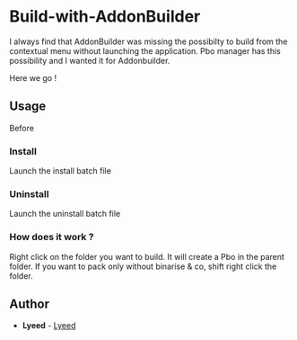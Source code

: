 # Build-with-AddonBuilder

I always find that AddonBuilder was missing the possibilty to build from the contextual menu without launching the application.
Pbo manager has this possibility and I wanted it for Addonbuilder.

Here we go !

## Usage

Before 

### Install
Launch the install batch file

### Uninstall
Launch the uninstall batch file

### How does it work ?
Right click on the folder you want to build. It will create a Pbo in the parent folder.
If you want to pack only without binarise & co, shift right click the folder.

## Author

* **Lyeed** - [Lyeed](https://github.com/Lyeed)

